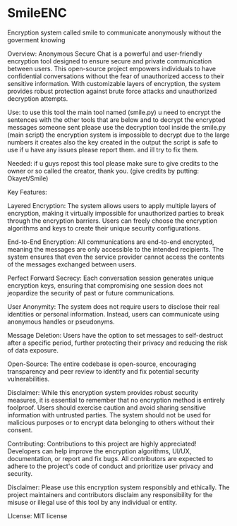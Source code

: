 # SmileENC
Encryption system called smile to communicate anonymously without the goverment knowing

Overview:
Anonymous Secure Chat is a powerful and user-friendly encryption tool designed to ensure secure and private communication between users. This open-source project empowers individuals to have confidential conversations without the fear of unauthorized access to their sensitive information. With customizable layers of encryption, the system provides robust protection against brute force attacks and unauthorized decryption attempts.

Use: to use this tool the main tool named (smile.py) u need to encrypt the sentences with the other tools that are below and to decrypt the encrypted messages someone sent please use the decryption tool inside the smile.py (main script) the encryption system is impossible to decrypt due to the large numbers it creates also the key created in the output the script is safe to use if u have any issues please report them. and ill try to fix them.

Needed: if u guys repost this tool please make sure to give credits to the owner or so called the creator, thank you. (give credits by putting: Okayet/Smile)

Key Features:

Layered Encryption: The system allows users to apply multiple layers of encryption, making it virtually impossible for unauthorized parties to break through the encryption barriers. Users can freely choose the encryption algorithms and keys to create their unique security configurations.

End-to-End Encryption: All communications are end-to-end encrypted, meaning the messages are only accessible to the intended recipients. The system ensures that even the service provider cannot access the contents of the messages exchanged between users.

Perfect Forward Secrecy: Each conversation session generates unique encryption keys, ensuring that compromising one session does not jeopardize the security of past or future communications.

User Anonymity: The system does not require users to disclose their real identities or personal information. Instead, users can communicate using anonymous handles or pseudonyms.

Message Deletion: Users have the option to set messages to self-destruct after a specific period, further protecting their privacy and reducing the risk of data exposure.

Open-Source: The entire codebase is open-source, encouraging transparency and peer review to identify and fix potential security vulnerabilities.

Disclaimer:
While this encryption system provides robust security measures, it is essential to remember that no encryption method is entirely foolproof. Users should exercise caution and avoid sharing sensitive information with untrusted parties. The system should not be used for malicious purposes or to encrypt data belonging to others without their consent.

Contributing:
Contributions to this project are highly appreciated! Developers can help improve the encryption algorithms, UI/UX, documentation, or report and fix bugs. All contributors are expected to adhere to the project's code of conduct and prioritize user privacy and security.

Disclaimer:
Please use this encryption system responsibly and ethically. The project maintainers and contributors disclaim any responsibility for the misuse or illegal use of this tool by any individual or entity.

LIcense: MIT license
